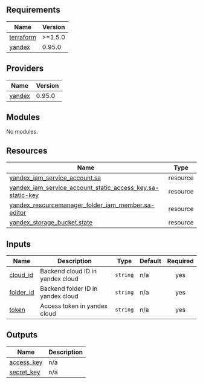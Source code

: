 ## Requirements

| Name | Version |
|------|---------|
| <a name="requirement_terraform"></a> [terraform](#requirement\_terraform) | >=1.5.0 |
| <a name="requirement_yandex"></a> [yandex](#requirement\_yandex) | 0.95.0 |

## Providers

| Name | Version |
|------|---------|
| <a name="provider_yandex"></a> [yandex](#provider\_yandex) | 0.95.0 |

## Modules

No modules.

## Resources

| Name | Type |
|------|------|
| [yandex_iam_service_account.sa](https://registry.terraform.io/providers/yandex-cloud/yandex/0.95.0/docs/resources/iam_service_account) | resource |
| [yandex_iam_service_account_static_access_key.sa-static-key](https://registry.terraform.io/providers/yandex-cloud/yandex/0.95.0/docs/resources/iam_service_account_static_access_key) | resource |
| [yandex_resourcemanager_folder_iam_member.sa-editor](https://registry.terraform.io/providers/yandex-cloud/yandex/0.95.0/docs/resources/resourcemanager_folder_iam_member) | resource |
| [yandex_storage_bucket.state](https://registry.terraform.io/providers/yandex-cloud/yandex/0.95.0/docs/resources/storage_bucket) | resource |

## Inputs

| Name | Description | Type | Default | Required |
|------|-------------|------|---------|:--------:|
| <a name="input_cloud_id"></a> [cloud\_id](#input\_cloud\_id) | Backend cloud ID in yandex cloud | `string` | n/a | yes |
| <a name="input_folder_id"></a> [folder\_id](#input\_folder\_id) | Backend folder ID in yandex cloud | `string` | n/a | yes |
| <a name="input_token"></a> [token](#input\_token) | Access token in yandex cloud | `string` | n/a | yes |

## Outputs

| Name | Description |
|------|-------------|
| <a name="output_access_key"></a> [access\_key](#output\_access\_key) | n/a |
| <a name="output_secret_key"></a> [secret\_key](#output\_secret\_key) | n/a |
